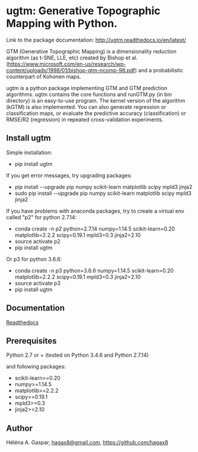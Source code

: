 # ugtm: Generative Topographic Mapping with Python.

Link to the package documentation: http://ugtm.readthedocs.io/en/latest/

GTM (Generative Topographic Mapping) is a dimensionality reduction algorithm (as t-SNE, LLE, etc) created by Bishop et al. (https://www.microsoft.com/en-us/research/wp-content/uploads/1998/01/bishop-gtm-ncomp-98.pdf) and a probabilistic counterpart of Kohonen maps.

ugtm is a python package implementing GTM and GTM prediction algorithms. ugtm contains the core functions and runGTM.py (in bin directory) is an easy-to-use program. The kernel version of the algorithm (kGTM) is also implemented. You can also generate regression or classification maps, or evaluate the predictive accuracy (classification) or RMSE/R2 (regression) in repeated cross-validation experiments.

## Install ugtm

Simple installation:
- pip install ugtm

If you get error messages, try upgrading packages:
- pip install --upgrade pip numpy scikit-learn matplotlib scipy mpld3 jinja2
- sudo pip install --upgrade pip numpy scikit-learn matplotlib scipy mpld3 jinja2

If you have problems with anaconda packages, try to create a virtual env called "p2" for python 2.7.14:
- conda create -n p2 python=2.7.14 numpy=1.14.5 scikit-learn=0.20 matplotlib=2.2.2 scipy=0.19.1 mpld3=0.3 jinja2=2.10
- source activate p2
- pip install ugtm

Or p3 for python 3.6.6:
- conda create -n p3 python=3.6.6 numpy=1.14.5 scikit-learn=0.20 matplotlib=2.2.2 scipy=0.19.1 mpld3=0.3 jinja2=2.10
- source activate p3
- pip install ugtm


## Documentation

[Readthedocs](http://ugtm.readthedocs.io/en/latest/)


## Prerequisites

Python 2.7 or + (tested on Python 3.4.6 and Python 2.7.14)

and following packages:
- scikit-learn>=0.20
- numpy>=1.14.5
- matplotlib>=2.2.2
- scipy>=0.19.1
- mpld3>=0.3
- jinja2>=2.10


## Author

Héléna A. Gaspar, hagax8@gmail.com, https://github.com/hagax8


